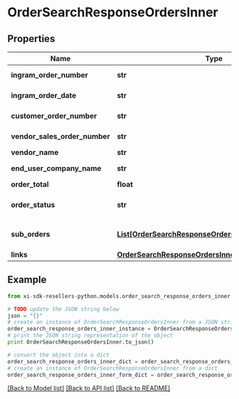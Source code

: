 # OrderSearchResponseOrdersInner


## Properties

Name | Type | Description | Notes
------------ | ------------- | ------------- | -------------
**ingram_order_number** | **str** | The Ingram Micro order number. | [optional] 
**ingram_order_date** | **str** | The date the order was created(UTC). | [optional] 
**customer_order_number** | **str** | The reseller&#39;s order number for reference in their system. | [optional] 
**vendor_sales_order_number** | **str** | The vendor&#39;s order number.(only for D-Type Orders) | [optional] 
**vendor_name** | **str** | The name of the vendor. | [optional] 
**end_user_company_name** | **str** | The company name of the end user/customer. | [optional] 
**order_total** | **float** | The total of the order. | [optional] 
**order_status** | **str** | The header-level status of the order.(OPEN/CLOSED/CANCELLED) | [optional] 
**sub_orders** | [**List[OrderSearchResponseOrdersInnerSubOrdersInner]**](OrderSearchResponseOrdersInnerSubOrdersInner.md) | Individual Ingram Micro order numbers associated with a single reseller PO. | [optional] 
**links** | [**OrderSearchResponseOrdersInnerLinks**](OrderSearchResponseOrdersInnerLinks.md) |  | [optional] 

## Example

```python
from xi-sdk-resellers-python.models.order_search_response_orders_inner import OrderSearchResponseOrdersInner

# TODO update the JSON string below
json = "{}"
# create an instance of OrderSearchResponseOrdersInner from a JSON string
order_search_response_orders_inner_instance = OrderSearchResponseOrdersInner.from_json(json)
# print the JSON string representation of the object
print OrderSearchResponseOrdersInner.to_json()

# convert the object into a dict
order_search_response_orders_inner_dict = order_search_response_orders_inner_instance.to_dict()
# create an instance of OrderSearchResponseOrdersInner from a dict
order_search_response_orders_inner_form_dict = order_search_response_orders_inner.from_dict(order_search_response_orders_inner_dict)
```
[[Back to Model list]](../README.md#documentation-for-models) [[Back to API list]](../README.md#documentation-for-api-endpoints) [[Back to README]](../README.md)


